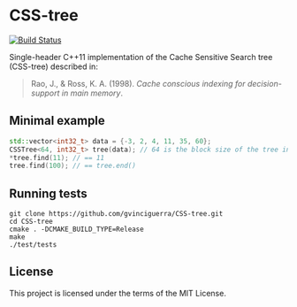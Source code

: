 # CSS-tree

[![Build Status](https://travis-ci.org/gvinciguerra/CSS-tree.svg?branch=master)](https://travis-ci.org/gvinciguerra/CSS-tree)

Single-header C++11 implementation of the Cache Sensitive Search tree (CSS-tree) described in:

> Rao, J., & Ross, K. A. (1998). _Cache conscious indexing for decision-support in main memory_.

## Minimal example

```c++
std::vector<int32_t> data = {-3, 2, 4, 11, 35, 60};
CSSTree<64, int32_t> tree(data); // 64 is the block size of the tree in bytes
*tree.find(11); // == 11
tree.find(100); // == tree.end()
```

## Running tests

```
git clone https://github.com/gvinciguerra/CSS-tree.git
cd CSS-tree
cmake . -DCMAKE_BUILD_TYPE=Release
make
./test/tests
```

## License

This project is licensed under the terms of the MIT License.

